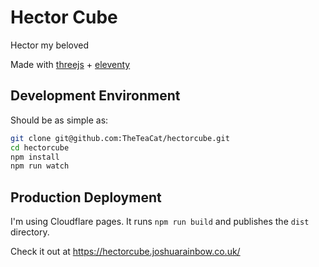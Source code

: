# Hector Cube

Hector my beloved

Made with [threejs](https://threejs.org/) + [eleventy](https://www.11ty.dev/)



## Development Environment

Should be as simple as:

```bash
git clone git@github.com:TheTeaCat/hectorcube.git
cd hectorcube
npm install
npm run watch
```



## Production Deployment

I'm using Cloudflare pages. It runs `npm run build` and publishes the `dist` directory.

Check it out at https://hectorcube.joshuarainbow.co.uk/
